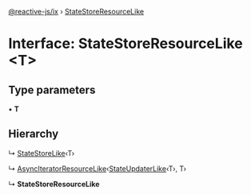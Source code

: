 [@reactive-js/ix](../README.md) › [StateStoreResourceLike](statestoreresourcelike.md)

# Interface: StateStoreResourceLike <**T**>

## Type parameters

▪ **T**

## Hierarchy

  ↳ [StateStoreLike](statestorelike.md)‹T›

  ↳ [AsyncIteratorResourceLike](asynciteratorresourcelike.md)‹[StateUpdaterLike](stateupdaterlike.md)‹T›, T›

  ↳ **StateStoreResourceLike**
